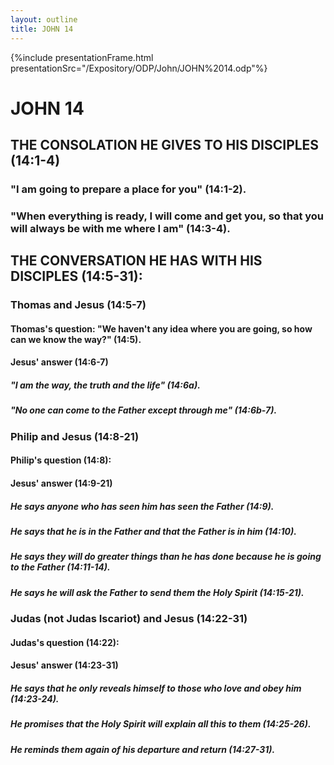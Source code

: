 ```yaml
---
layout: outline
title: JOHN 14
---
```

{%include presentationFrame.html presentationSrc="/Expository/ODP/John/JOHN%2014.odp"%}

# JOHN 14
## THE CONSOLATION HE GIVES TO HIS DISCIPLES (14:1-4) 
###  \"I am going to prepare a place for you\" (14:1-2). 
###  \"When everything is ready, I will come and get you, so that you will always be with me where I am\" (14:3-4). 
## THE CONVERSATION HE HAS WITH HIS DISCIPLES (14:5-31): 
###  Thomas and Jesus (14:5-7) 
####  Thomas\'s question: \"We haven\'t any idea where you are going, so how can we know the way?\" (14:5). 
####  Jesus\' answer (14:6-7) 
#####  \"I am the way, the truth and the life\" (14:6a). 
#####  \"No one can come to the Father except through me\" (14:6b-7). 
###  Philip and Jesus (14:8-21) 
####  Philip\'s question (14:8): 
####  Jesus\' answer (14:9-21) 
#####  He says anyone who has seen him has seen the Father (14:9). 
#####  He says that he is in the Father and that the Father is in him (14:10). 
#####  He says they will do greater things than he has done because he is going to the Father (14:11-14). 
#####  He says he will ask the Father to send them the Holy Spirit (14:15-21). 
###  Judas (not Judas Iscariot) and Jesus (14:22-31) 
####  Judas\'s question (14:22): 
####  Jesus\' answer (14:23-31) 
#####  He says that he only reveals himself to those who love and obey him (14:23-24). 
#####  He promises that the Holy Spirit will explain all this to them (14:25-26). 
#####  He reminds them again of his departure and return (14:27-31). 
